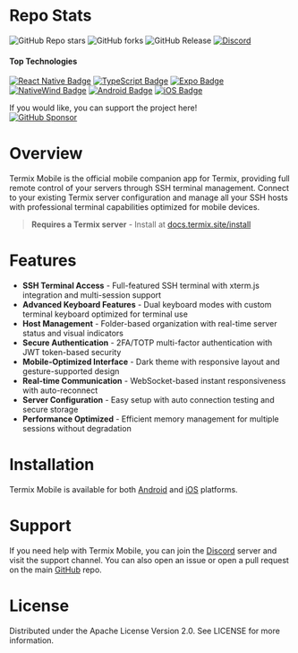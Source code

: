 # Repo Stats

![GitHub Repo stars](https://img.shields.io/github/stars/LukeGus/Termix-Mobile?style=flat&label=Stars)
![GitHub forks](https://img.shields.io/github/forks/LukeGus/Termix-Mobile?style=flat&label=Forks)
![GitHub Release](https://img.shields.io/github/v/release/LukeGus/Termix-Mobile?style=flat&label=Release)
<a href="https://discord.gg/jVQGdvHDrf"><img alt="Discord" src="https://img.shields.io/discord/1347374268253470720"></a>

#### Top Technologies

[![React Native Badge](https://img.shields.io/badge/-React%20Native-61DBFB?style=flat-square&labelColor=black&logo=react&logoColor=61DBFB)](#)
[![TypeScript Badge](https://img.shields.io/badge/-TypeScript-3178C6?style=flat-square&labelColor=black&logo=typescript&logoColor=3178C6)](#)
[![Expo Badge](https://img.shields.io/badge/-Expo-000020?style=flat-square&labelColor=black&logo=expo&logoColor=000020)](#)
[![NativeWind Badge](https://img.shields.io/badge/-NativeWind-38B2AC?style=flat-square&labelColor=black&logo=tailwindcss&logoColor=38B2AC)](#)
[![Android Badge](https://img.shields.io/badge/-Android-3DDC84?style=flat-square&labelColor=black&logo=android&logoColor=3DDC84)](#)
[![iOS Badge](https://img.shields.io/badge/-iOS-000000?style=flat-square&labelColor=black&logo=ios&logoColor=000000)](#)

If you would like, you can support the project here!\
[![GitHub Sponsor](https://img.shields.io/badge/Sponsor-LukeGus-181717?style=for-the-badge&logo=github&logoColor=white)](https://github.com/sponsors/LukeGus)

# Overview

Termix Mobile is the official mobile companion app for Termix, providing full remote control of your servers through SSH terminal management. Connect to your existing Termix server configuration and manage all your SSH hosts with professional terminal capabilities optimized for mobile devices.

> **Requires a Termix server** - Install at [docs.termix.site/install](https://docs.termix.site/install)

# Features

- **SSH Terminal Access** - Full-featured SSH terminal with xterm.js integration and multi-session support
- **Advanced Keyboard Features** - Dual keyboard modes with custom terminal keyboard optimized for terminal use
- **Host Management** - Folder-based organization with real-time server status and visual indicators
- **Secure Authentication** - 2FA/TOTP multi-factor authentication with JWT token-based security
- **Mobile-Optimized Interface** - Dark theme with responsive layout and gesture-supported design
- **Real-time Communication** - WebSocket-based instant responsiveness with auto-reconnect
- **Server Configuration** - Easy setup with auto connection testing and secure storage
- **Performance Optimized** - Efficient memory management for multiple sessions without degradation

# Installation

Termix Mobile is available for both [Android](https://docs.termix.site/install/connector/android) and [iOS](https://docs.termix.site/install/connector/ios) platforms.

# Support

If you need help with Termix Mobile, you can join the [Discord](https://discord.gg/jVQGdvHDrf) server and visit the support channel. You can also open an issue or open a pull request on the main [GitHub](https://github.com/LukeGus/Termix/issues) repo.

# License

Distributed under the Apache License Version 2.0. See LICENSE for more information.